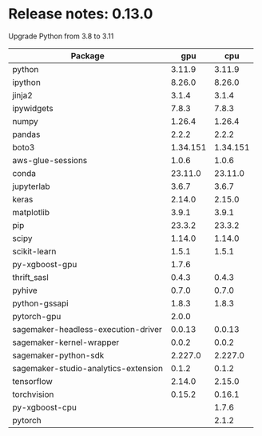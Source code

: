 # Release notes: 0.13.0
Upgrade Python from 3.8 to 3.11

Package | gpu| cpu
---|---|---
python|3.11.9|3.11.9
ipython|8.26.0|8.26.0
jinja2|3.1.4|3.1.4
ipywidgets|7.8.3|7.8.3
numpy|1.26.4|1.26.4
pandas|2.2.2|2.2.2
boto3|1.34.151|1.34.151
aws-glue-sessions|1.0.6|1.0.6
conda|23.11.0|23.11.0
jupyterlab|3.6.7|3.6.7
keras|2.14.0|2.15.0
matplotlib|3.9.1|3.9.1
pip|23.3.2|23.3.2
scipy|1.14.0|1.14.0
scikit-learn|1.5.1|1.5.1
py-xgboost-gpu|1.7.6| 
thrift_sasl|0.4.3|0.4.3
pyhive|0.7.0|0.7.0
python-gssapi|1.8.3|1.8.3
pytorch-gpu|2.0.0| 
sagemaker-headless-execution-driver|0.0.13|0.0.13
sagemaker-kernel-wrapper|0.0.2|0.0.2
sagemaker-python-sdk|2.227.0|2.227.0
sagemaker-studio-analytics-extension|0.1.2|0.1.2
tensorflow|2.14.0|2.15.0
torchvision|0.15.2|0.16.1
py-xgboost-cpu| |1.7.6
pytorch| |2.1.2

